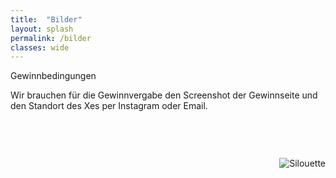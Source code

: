 ```yaml
---
title:  "Bilder"
layout: splash
permalink: /bilder
classes: wide
---
```

  <summary>Gewinnbedingungen</summary>
  <p>Wir brauchen für die Gewinnvergabe den Screenshot der Gewinnseite und den Standort des Xes per Instagram oder Email.</p>
</details> <br>

<img src="https://github.com/fridaysforfuture-landau-pfalz/fridaysforfuture-landau-pfalz.github.io/blob/main/assets/Aktionen/Pubquiz%20Cosmo%2008.12.22/Z%C3%BCge.png?raw=true" alt="Silouette" style="float:right;" hspace=0 vspace=30 > <br>

<p></p>
